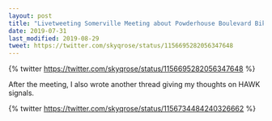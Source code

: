 ```yaml
---
layout: post
title: "Livetweeting Somerville Meeting about Powderhouse Boulevard Bike Lanes"
date: 2019-07-31
last_modified: 2019-08-29
tweet: https://twitter.com/skyqrose/status/1156695282056347648
---
```


{% twitter https://twitter.com/skyqrose/status/1156695282056347648 %}

After the meeting, I also wrote another thread giving my thoughts on HAWK signals.

{% twitter https://twitter.com/skyqrose/status/1156734484240326662 %}
